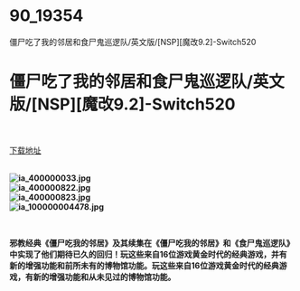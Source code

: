 # 90_19354
僵尸吃了我的邻居和食尸鬼巡逻队/英文版/[NSP][魔改9.2]-Switch520
# 僵尸吃了我的邻居和食尸鬼巡逻队/英文版/[NSP][魔改9.2]-Switch520
 <br/></br>
[下载地址](https://www.switch520.cc/article/19354 "下载地址")
<br/></br>

<p><strong><img title="ia_400000033.jpg" src="https://www.switch520.cc/muke_img/2021_06_29_745500319c428.jpg" alt="ia_400000033.jpg"></strong><br>
<strong><img title="ia_400000822.jpg" src="https://www.switch520.cc/muke_img/2021_06_29_7e104ac9b1f70.jpg" alt="ia_400000822.jpg"></strong><br>
<strong><img title="ia_400000823.jpg" src="https://www.switch520.cc/muke_img/2021_06_29_f1c914c151d2c.jpg" alt="ia_400000823.jpg"></strong><br>
<strong><img title="ia_100000004478.jpg" src="https://www.switch520.cc/muke_img/2021_06_29_a17bd74ac7fdb.jpg" alt="ia_100000004478.jpg">&nbsp;</strong></p>
<p>&nbsp;</p>
<p><strong>邪教经典《僵尸吃我的邻居》及其续集在《僵尸吃我的邻居》和《食尸鬼巡逻队》中实现了他们期待已久的回归！玩这些来自16位游戏黄金时代的经典游戏，并有新的增强功能和前所未有的博物馆功能。玩这些来自16位游戏黄金时代的经典游戏，有新的增强功能和从未见过的博物馆功能。</strong></p>
